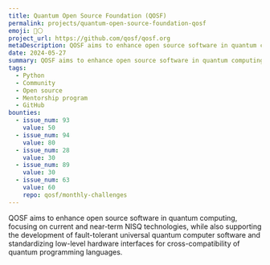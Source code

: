 ```yaml
---
title: Quantum Open Source Foundation (QOSF)
permalink: projects/quantum-open-source-foundation-qosf
emoji: 🔵⚪
project_url: https://github.com/qosf/qosf.org
metaDescription: QOSF aims to enhance open source software in quantum computing
date: 2024-05-27
summary: QOSF aims to enhance open source software in quantum computing
tags:
  - Python
  - Community
  - Open source
  - Mentorship program
  - GitHub
bounties:
  - issue_num: 93
    value: 50
  - issue_num: 94
    value: 80
  - issue_num: 28
    value: 30
  - issue_num: 89
    value: 30
  - issue_num: 63
    value: 60
    repo: qosf/monthly-challenges
---
```


QOSF aims to enhance open source software in quantum computing, focusing on current and near-term NISQ technologies, while also supporting the development of fault-tolerant universal quantum computer software and standardizing low-level hardware interfaces for cross-compatibility of quantum programming languages.
